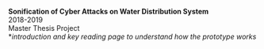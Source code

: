 <b>Sonification of Cyber Attacks on Water Distribution System</b>
<br>2018-2019
<br>Master Thesis Project
<br>**introduction and key reading page to understand how the prototype works*
